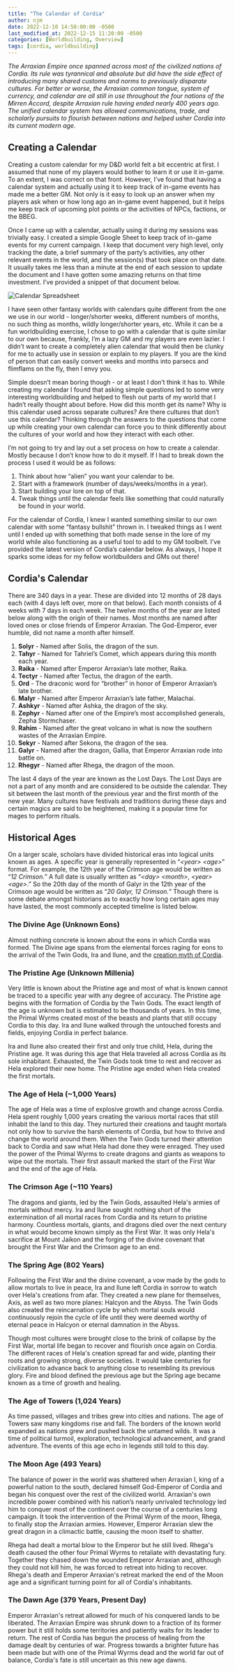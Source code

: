 ```yaml
---
title: "The Calendar of Cordia"
author: njm
date: 2022-12-10 14:50:00:00 -0500
last_modified_at: 2022-12-15 11:20:00 -0500
categories: [Worldbuilding, Overview]
tags: [cordia, worldbuilding]
---
```


*The Arraxian Empire once spanned across most of the civilized nations of Cordia. Its rule was tyrannical and absolute but did have the side effect of introducing many shared customs and norms to previously disparate cultures. For better or worse, the Arraxian common tongue, system of currency, and calendar are all still in use throughout the four nations of the Mirren Accord, despite Arraxian rule having ended nearly 400 years ago. The unified calendar system has allowed communications, trade, and scholarly pursuits to flourish between nations and helped usher Cordia into its current modern age.*

## Creating a Calendar

Creating a custom calendar for my D&D world felt a bit eccentric at first. I assumed that none of my players would bother to learn it or use it in-game. To an extent, I was correct on that front. However, I’ve found that having a calendar system and actually using it to keep track of in-game events has made me a better GM. Not only is it easy to look up an answer when my players ask when or how long ago an in-game event happened, but it helps me keep track of upcoming plot points or the activities of NPCs, factions, or the BBEG.

Once I came up with a calendar, actually using it during my sessions was trivially easy. I created a simple Google Sheet to keep track of in-game events for my current campaign. I keep that document very high level, only tracking the date, a brief summary of the party’s activities, any other relevant events in the world, and the session(s) that took place on that date. It usually takes me less than a minute at the end of each session to update the document and I have gotten some amazing returns on that time investment. I’ve provided a snippet of that document below.

![Calendar Spreadsheet](/assets/img/calendar_spreadsheet.PNG)

I have seen other fantasy worlds with calendars quite different from the one we use in our world - longer/shorter weeks, different numbers of months, no such thing as months, wildly longer/shorter years, etc. While it can be a fun worldbuilding exercise, I chose to go with a calendar that is quite similar to our own because, frankly, I’m a lazy GM and my players are even lazier. I didn’t want to create a completely alien calendar that would then be clunky for me to actually use in session or explain to my players. If you are the kind of person that can easily convert weeks and months into parsecs and flimflams on the fly, then I envy you.

Simple doesn’t mean boring though - or at least I don’t think it has to. While creating my calendar I found that asking simple questions led to some very interesting worldbuilding and helped to flesh out parts of my world that I hadn’t really thought about before. How did this month get its name? Why is this calendar used across separate cultures? Are there cultures that don’t use this calendar? Thinking through the answers to the questions that come up while creating your own calendar can force you to think differently about the cultures of your world and how they interact with each other.

I’m not going to try and lay out a set process on how to create a calendar. Mostly because I don’t know how to do it myself. If I had to break down the process I used it would be as follows:

1. Think about how “alien” you want your calendar to be.
2. Start with a framework (number of days/weeks/months in a year).
3. Start building your lore on top of that. 
4. Tweak things until the calendar feels like something that could naturally be found in your world.

For the calendar of Cordia, I knew I wanted something similar to our own calendar with some “fantasy bullshit” thrown in. I tweaked things as I went until I ended up with something that both made sense in the lore of my world while also functioning as a useful tool to add to my GM toolbelt. I’ve provided the latest version of Cordia’s calendar below. As always, I hope it sparks some ideas for my fellow worldbuilders and GMs out there!

## Cordia's Calendar

There are 340 days in a year. These are divided into 12 months of 28 days each (with 4 days left over, more on that below). Each month consists of 4 weeks with 7 days in each week. The twelve months of the year are listed below along with the origin of their names. Most months are named after loved ones or close friends of Emperor Arraxian. The God-Emperor, ever humble, did not name a month after himself.

1. **Solyr** - Named after Solis, the dragon of the sun.
2. **Tahyr** - Named for Tahriel’s Comet, which appears during this month each year.
3. **Raika** - Named after Emperor Arraxian’s late mother, Raika.
4. **Tectyr** - Named after Tectus, the dragon of the earth.
5. **Ord** - The draconic word for “brother” in honor of Emperor Arraxian’s late brother.
6. **Malyr** - Named after Emperor Arraxian’s late father, Malachai.
7. **Ashkyr** - Named after Ashka, the dragon of the sky.
8. **Zephyr** - Named after one of the Empire’s most accomplished generals, Zepha Stormchaser.
9. **Rahim** - Named after the great volcano in what is now the southern wastes of the Arraxian Empire.
10. **Sekyr** - Named after Sekona, the dragon of the sea.
11. **Galyr** - Named after the dragon, Gallia, that Emperor Arraxian rode into battle on.
12. **Rhegyr** - Named after Rhega, the dragon of the moon.

The last 4 days of the year are known as the Lost Days. The Lost Days are not a part of any month and are considered to be outside the calendar. They sit between the last month of the previous year and the first month of the new year. Many cultures have festivals and traditions during these days and certain magics are said to be heightened, making it a popular time for mages to perform rituals.

## Historical Ages

On a larger scale, scholars have divided historical eras into logical units known as ages. A specific year is generally represented in “*\<year\> \<age\>*” format. For example, the 12th year of the Crimson age would be written as “*12 Crimson.*” A full date is usually written as “*\<day\> \<month\>*, *\<year\> \<age\>*.” So the 20th day of the month of Galyr in the 12th year of the Crimson age would be written as “*20 Galyr, 12 Crimson.*” Though there is some debate amongst historians as to exactly how long certain ages may have lasted, the most commonly accepted timeline is listed below.

### The Divine Age (Unknown Eons)

Almost nothing concrete is known about the eons in which Cordia was formed. The Divine age spans from the elemental forces raging for eons to the arrival of the Twin Gods, Ira and Ilune, and the [creation myth of Cordia](/posts/the-creation-myth-of-cordia/).

### The Pristine Age (Unknown Millenia)

Very little is known about the Pristine age and most of what is known cannot be traced to a specific year with any degree of accuracy. The Pristine age begins with the formation of Cordia by the Twin Gods. The exact length of the age is unknown but is estimated to be thousands of years. In this time, the Primal Wyrms created most of the beasts and plants that still occupy Cordia to this day. Ira and Ilune walked through the untouched forests and fields, enjoying Cordia in perfect balance. 

Ira and Ilune also created their first and only true child, Hela, during the Pristine age. It was during this age that Hela traveled all across Cordia as its sole inhabitant. Exhausted, the Twin Gods took time to rest and recover as Hela explored their new home. The Pristine age ended when Hela created the first mortals.

### The Age of Hela (~1,000 Years)

The age of Hela was a time of explosive growth and change across Cordia. Hela spent roughly 1,000 years creating the various mortal races that still inhabit the land to this day. They nurtured their creations and taught mortals not only how to survive the harsh elements of Cordia, but how to thrive and change the world around them. When the Twin Gods turned their attention back to Cordia and saw what Hela had done they were enraged. They used the power of the Primal Wyrms to create dragons and giants as weapons to wipe out the mortals. Their first assault marked the start of the First War and the end of the age of Hela.

### The Crimson Age (~110 Years)

The dragons and giants, led by the Twin Gods, assaulted Hela's armies of mortals without mercy. Ira and Ilune sought nothing short of the extermination of all mortal races from Cordia and its return to pristine harmony. Countless mortals, giants, and dragons died over the next century in what would become known simply as the First War. It was only Hela's sacrifice at Mount Jaikon and the forging of the divine covenant that brought the First War and the Crimson age to an end.

### The Spring Age (802 Years)

Following the First War and the divine covenant, a vow made by the gods to allow mortals to live in peace, Ira and Ilune left Cordia in sorrow to watch over Hela's creations from afar. They created a new plane for themselves, Axis, as well as two more planes: Halcyon and the Abyss. The Twin Gods also created the reincarnation cycle by which mortal souls would continuously rejoin the cycle of life until they were deemed worthy of eternal peace in Halcyon or eternal damnation in the Abyss.

Though most cultures were brought close to the brink of collapse by the First War, mortal life began to recover and flourish once again on Cordia. The different races of Hela's creation spread far and wide, planting their roots and growing strong, diverse societies. It would take centuries for civilization to advance back to anything close to resembling its previous glory. Fire and blood defined the previous age but the Spring age became known as a time of growth and healing. 

### The Age of Towers (1,024 Years)

As time passed, villages and tribes grew into cities and nations. The age of Towers saw many kingdoms rise and fall. The borders of the known world expanded as nations grew and pushed back the untamed wilds. It was a time of political turmoil, exploration, technological advancement, and grand adventure. The events of this age echo in legends still told to this day. 

### The Moon Age (493 Years)

The balance of power in the world was shattered when Arraxian I, king of a powerful nation to the south, declared himself God-Emperor of Cordia and began his conquest over the rest of the civilized world. Arraxian's own incredible power combined with his nation’s nearly unrivaled technology led him to conquer most of the continent over the course of a centuries long campaign. It took the intervention of the Primal Wyrm of the moon, Rhega, to finally stop the Arraxian armies. However, Emperor Arraxian slew the great dragon in a climactic battle, causing the moon itself to shatter. 

Rhega had dealt a mortal blow to the Emperor but he still lived. Rhega's death caused the other four Primal Wyrms to retaliate with devastating fury. Together they chased down the wounded Emperor Arraxian and, although they could not kill him, he was forced to retreat into hiding to recover. Rhega's death and Emperor Arraxian's retreat marked the end of the Moon age and a significant turning point for all of Cordia's inhabitants.

### The Dawn Age (379 Years, Present Day)

Emperor Arraxian's retreat allowed for much of his conquered lands to be liberated. The Arraxian Empire was shrunk down to a fraction of its former power but it still holds some territories and patiently waits for its leader to return. The rest of Cordia has begun the process of healing from the damage dealt by centuries of war. Progress towards a brighter future has been made but with one of the Primal Wyrms dead and the world far out of balance, Cordia's fate is still uncertain as this new age dawns.
